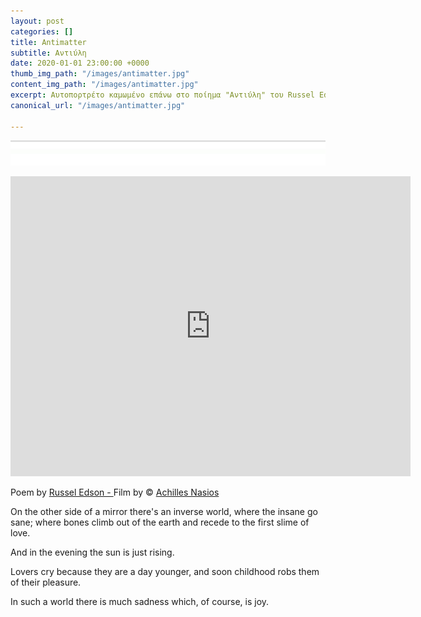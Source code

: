 ```yaml
---
layout: post
categories: []
title: Antimatter
subtitle: Αντιύλη
date: 2020-01-01 23:00:00 +0000
thumb_img_path: "/images/antimatter.jpg"
content_img_path: "/images/antimatter.jpg"
excerpt: Αυτοπορτρέτο καμωμένο επάνω στο ποίημα "Αντιύλη" του Russel Edson
canonical_url: "/images/antimatter.jpg"

---
```

![](/images/bwok-2.jpg)

<iframe src="https://player.vimeo.com/video/2337249" width="640" height="480" frameborder="0" allow="autoplay; fullscreen" allowfullscreen></iframe>

Poem by <a href="https://en.wikipedia.org/wiki/Russell_Edson" target="blank">Russel Edson - </a> Film by © <a href="https://anikon.org/ " target="blank">Achilles Nasios</a>

On the other side of a mirror there's an inverse world,
where the insane go sane;
where bones climb out of the earth
and recede to the first slime of love.

And in the evening the sun is just rising.

Lovers cry because they are a day younger,
and soon childhood robs them of their pleasure.

In such a world there is much sadness which, of course,
is joy.